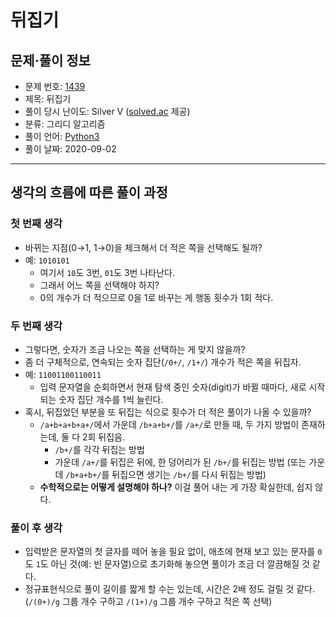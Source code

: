 # 뒤집기

## 문제·풀이 정보

- 문제 번호: [1439](https://www.acmicpc.net/problem/1439)
- 제목: 뒤집기
- 풀이 당시 난이도: Silver V ([solved.ac](https://solved.ac/) 제공)
- 분류: 그리디 알고리즘
- 풀이 언어: [Python3](https://github.com/leeye51456/online-judge-solutions/blob/master/boj-1439.py)
- 풀이 날짜: 2020-09-02

-----

## 생각의 흐름에 따른 풀이 과정

### 첫 번째 생각

- 바뀌는 지점(0→1, 1→0)을 체크해서 더 적은 쪽을 선택해도 될까?
- 예: `1010101`
  - 여기서 `10`도 3번, `01`도 3번 나타난다.
  - 그래서 어느 쪽을 선택해야 하지?
  - 0의 개수가 더 적으므로 0을 1로 바꾸는 게 행동 횟수가 1회 적다.

### 두 번째 생각

- 그렇다면, 숫자가 조금 나오는 쪽을 선택하는 게 맞지 않을까?
- 좀 더 구체적으로, 연속되는 숫자 집단(`/0+/`, `/1+/`) 개수가 적은 쪽을 뒤집자.
- 예: `11001100110011`
  - 입력 문자열을 순회하면서 현재 탐색 중인 숫자(digit)가 바뀔 때마다, 새로 시작되는 숫자 집단 개수를 1씩 늘린다.
- 혹시, 뒤집었던 부분을 또 뒤집는 식으로 횟수가 더 적은 풀이가 나올 수 있을까?
  - `/a+b+a+b+a+/`에서 가운데 `/b+a+b+/`를 `/a+/`로 만들 때, 두 가지 방법이 존재하는데, 둘 다 2회 뒤집음.
    - `/b+/`를 각각 뒤집는 방법
    - 가운데 `/a+/`를 뒤집은 뒤에, 한 덩어리가 된 `/b+/`를 뒤집는 방법 (또는 가운데 `/b+a+b+/`를 뒤집으면 생기는 `/b+/`를 다시 뒤집는 방법)
  - **수학적으로는 어떻게 설명해야 하나?** 이걸 풀어 내는 게 가장 확실한데, 쉽지 않다.

### 풀이 후 생각

- 입력받은 문자열의 첫 글자를 떼어 놓을 필요 없이, 애초에 현재 보고 있는 문자를 `0`도 `1`도 아닌 것(예: 빈 문자열)으로 초기화해 놓으면 풀이가 조금 더 깔끔해질 것 같다.
- 정규표현식으로 풀이 길이를 짧게 할 수는 있는데, 시간은 2배 정도 걸릴 것 같다. (`/(0+)/g` 그룹 개수 구하고 `/(1+)/g` 그룹 개수 구하고 적은 쪽 선택)
